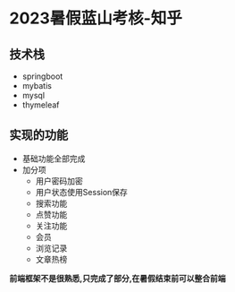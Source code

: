 # 2023暑假蓝山考核-知乎

## 技术栈

- springboot
- mybatis
- mysql
- thymeleaf

## 实现的功能

- 基础功能全部完成
- 加分项
    - 用户密码加密
    - 用户状态使用Session保存
    - 搜索功能
    - 点赞功能
    - 关注功能
    - 会员
    - 浏览记录
    - 文章热榜
  
**前端框架不是很熟悉,只完成了部分,在暑假结束前可以整合前端**